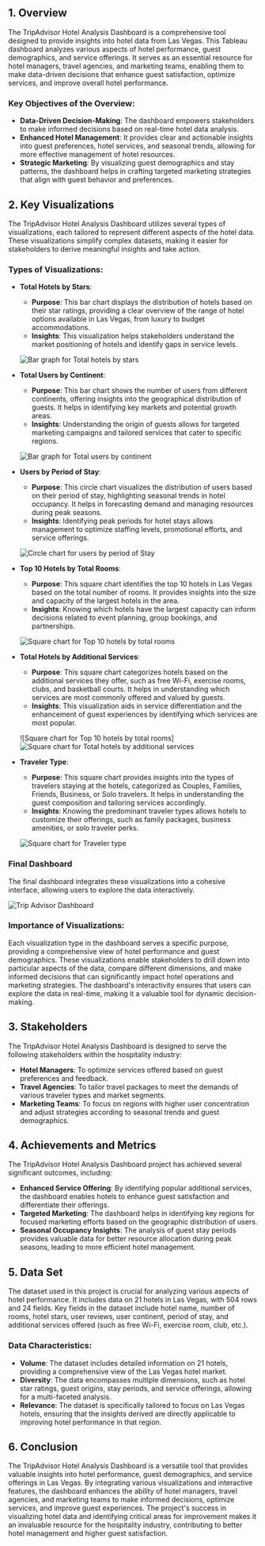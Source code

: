 ## **1. Overview**

The TripAdvisor Hotel Analysis Dashboard is a comprehensive tool designed to provide insights into hotel data from Las Vegas. This Tableau dashboard analyzes various aspects of hotel performance, guest demographics, and service offerings. It serves as an essential resource for hotel managers, travel agencies, and marketing teams, enabling them to make data-driven decisions that enhance guest satisfaction, optimize services, and improve overall hotel performance.

### **Key Objectives of the Overview**:
- **Data-Driven Decision-Making**: The dashboard empowers stakeholders to make informed decisions based on real-time hotel data analysis.
- **Enhanced Hotel Management**: It provides clear and actionable insights into guest preferences, hotel services, and seasonal trends, allowing for more effective management of hotel resources.
- **Strategic Marketing**: By visualizing guest demographics and stay patterns, the dashboard helps in crafting targeted marketing strategies that align with guest behavior and preferences.

## **2. Key Visualizations**

The TripAdvisor Hotel Analysis Dashboard utilizes several types of visualizations, each tailored to represent different aspects of the hotel data. These visualizations simplify complex datasets, making it easier for stakeholders to derive meaningful insights and take action.

### **Types of Visualizations**:

- **Total Hotels by Stars**:
  - **Purpose**: This bar chart displays the distribution of hotels based on their star ratings, providing a clear overview of the range of hotel options available in Las Vegas, from luxury to budget accommodations.
  - **Insights**: This visualization helps stakeholders understand the market positioning of hotels and identify gaps in service levels.

  ![Bar graph for Total hotels by stars](https://github.com/user-attachments/assets/c5a33526-2dd5-42a1-81cd-8145159aa5e2)

- **Total Users by Continent**:
  - **Purpose**: This bar chart shows the number of users from different continents, offering insights into the geographical distribution of guests. It helps in identifying key markets and potential growth areas.
  - **Insights**: Understanding the origin of guests allows for targeted marketing campaigns and tailored services that cater to specific regions.

  ![Bar graph for Total users by continent](https://github.com/user-attachments/assets/99dd60e3-fb5d-4cb5-be24-f675dde30336)

- **Users by Period of Stay**:
  - **Purpose**: This circle chart visualizes the distribution of users based on their period of stay, highlighting seasonal trends in hotel occupancy. It helps in forecasting demand and managing resources during peak seasons.
  - **Insights**: Identifying peak periods for hotel stays allows management to optimize staffing levels, promotional efforts, and service offerings.

  ![Circle chart for users by period of Stay](https://github.com/user-attachments/assets/85e85349-5f55-4813-8e73-b421d95933c8)

- **Top 10 Hotels by Total Rooms**:
  - **Purpose**: This square chart identifies the top 10 hotels in Las Vegas based on the total number of rooms. It provides insights into the size and capacity of the largest hotels in the area.
  - **Insights**: Knowing which hotels have the largest capacity can inform decisions related to event planning, group bookings, and partnerships.

  ![Square chart for Top 10 hotels by total rooms](https://github.com/user-attachments/assets/63fc73f1-376a-406c-8e4d-2322df1c2479)


- **Total Hotels by Additional Services**:
  - **Purpose**: This square chart categorizes hotels based on the additional services they offer, such as free Wi-Fi, exercise rooms, clubs, and basketball courts. It helps in understanding which services are most commonly offered and valued by guests.
  - **Insights**: This visualization aids in service differentiation and the enhancement of guest experiences by identifying which services are most popular.

  ![Square chart for Top 10 hotels by total rooms]![Square chart for Total hotels by additional services](https://github.com/user-attachments/assets/64746273-0b78-467f-b179-26e12c1341ae)


- **Traveler Type**:
  - **Purpose**: This square chart provides insights into the types of travelers staying at the hotels, categorized as Couples, Families, Friends, Business, or Solo travelers. It helps in understanding the guest composition and tailoring services accordingly.
  - **Insights**: Knowing the predominant traveler types allows hotels to customize their offerings, such as family packages, business amenities, or solo traveler perks.

  ![Square chart for Traveler type](https://github.com/user-attachments/assets/e421275a-c432-4147-9bfa-7e6f3a435f77)

### **Final Dashboard**
The final dashboard integrates these visualizations into a cohesive interface, allowing users to explore the data interactively.

![Trip Advisor Dashboard](https://github.com/user-attachments/assets/dff35df3-a687-413b-be4b-852f25f56207)

### **Importance of Visualizations**:
Each visualization type in the dashboard serves a specific purpose, providing a comprehensive view of hotel performance and guest demographics. These visualizations enable stakeholders to drill down into particular aspects of the data, compare different dimensions, and make informed decisions that can significantly impact hotel operations and marketing strategies. The dashboard's interactivity ensures that users can explore the data in real-time, making it a valuable tool for dynamic decision-making.

## **3. Stakeholders**

The TripAdvisor Hotel Analysis Dashboard is designed to serve the following stakeholders within the hospitality industry:

- **Hotel Managers**: To optimize services offered based on guest preferences and feedback.
- **Travel Agencies**: To tailor travel packages to meet the demands of various traveler types and market segments.
- **Marketing Teams**: To focus on regions with higher user concentration and adjust strategies according to seasonal trends and guest demographics.

## **4. Achievements and Metrics**

The TripAdvisor Hotel Analysis Dashboard project has achieved several significant outcomes, including:

- **Enhanced Service Offering**: By identifying popular additional services, the dashboard enables hotels to enhance guest satisfaction and differentiate their offerings.
- **Targeted Marketing**: The dashboard helps in identifying key regions for focused marketing efforts based on the geographic distribution of users.
- **Seasonal Occupancy Insights**: The analysis of guest stay periods provides valuable data for better resource allocation during peak seasons, leading to more efficient hotel management.

## **5. Data Set**

The dataset used in this project is crucial for analyzing various aspects of hotel performance. It includes data on 21 hotels in Las Vegas, with 504 rows and 24 fields. Key fields in the dataset include hotel name, number of rooms, hotel stars, user reviews, user continent, period of stay, and additional services offered (such as free Wi-Fi, exercise room, club, etc.).

### **Data Characteristics**:
- **Volume**: The dataset includes detailed information on 21 hotels, providing a comprehensive view of the Las Vegas hotel market.
- **Diversity**: The data encompasses multiple dimensions, such as hotel star ratings, guest origins, stay periods, and service offerings, allowing for a multi-faceted analysis.
- **Relevance**: The dataset is specifically tailored to focus on Las Vegas hotels, ensuring that the insights derived are directly applicable to improving hotel performance in that region.

## **6. Conclusion**

The TripAdvisor Hotel Analysis Dashboard is a versatile tool that provides valuable insights into hotel performance, guest demographics, and service offerings in Las Vegas. By integrating various visualizations and interactive features, the dashboard enhances the ability of hotel managers, travel agencies, and marketing teams to make informed decisions, optimize services, and improve guest experiences. The project's success in visualizing hotel data and identifying critical areas for improvement makes it an invaluable resource for the hospitality industry, contributing to better hotel management and higher guest satisfaction.
